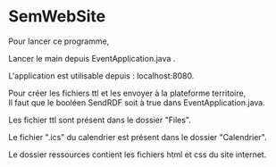 # SemWebSite

Pour lancer ce programme, 

Lancer le main depuis EventApplication.java .

L'application est utilisable depuis : localhost:8080.

Pour créer les fichiers ttl et les envoyer à la plateforme territoire,  
Il faut que le booléen SendRDF soit à true dans EventApplication.java.

Les fichier ttl sont présent dans le dossier "Files".

Le fichier ".ics" du calendrier est présent dans le dossier "Calendrier". 

Le dossier ressources contient les fichiers html et css du site internet.
